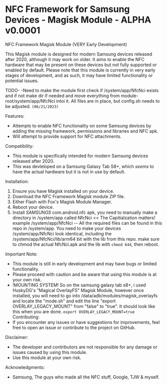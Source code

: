 # NFC Framework for Samsung Devices - Magisk Module - ALPHA v0.0001
NFC Framework Magisk Module (VERY Early Development)

This Magisk module is designed for modern Samsung devices released after 2020, although it may work on older. It aims to enable the NFC hardware that may be present on these devices but not fully supported or enabled by default. Please note that this module is currently in very early stages of development, and as such, it may have limited functionality or potential issues.

TODO-
-Need to make the module first check if /system/app/NfcNci exists and if not make dir if needed and move everything from module-root/system/app/NfcNci intoi it.
All files are in place, but config.sh needs to be adjusted. ```(06/21/2023)```

Features:
- Attempts to enable NFC functionality on some Samsung devices by adding the missing framework, permissions and libraries and NFC apk.
- Will attempt to provide support for NFC attachments.

Compatibility:
- This module is specifically intended for modern Samsung devices released after 2020.
- This was devleloped on a Samsung Galaxy Tab S8+, which *seems* to have the actual hardware but it is not in use by default.

Installation:
1. Ensure you have Magisk installed on your device.
2. Download the NFC Framework Magisk module ZIP file.
3. Either Flash with Fox's Magisk Module Manager.
4. Reboot your device.
5. Install *SAMSUNGS* com.android.nfc apk, you need to manually make a directory in /system/app called NfcNci << The Capitialzation matters! example /system/app/NfcNci -- All the required files can be found in this repo in /system/app. You need to make your devices /system/app/NfcNci look identical, including the /system/app/NfcNci/lib/arm64 bit with the lib from this repo. make sure to chmod the actual NfcNci.apk and the lib with ```chmod 644```, then reboot.


Important Note:
- This module is still in early development and may have bugs or limited functionality.
- Please proceed with caution and be aware that using this module is at your own risk.
- !MOUNTING SYSTEM! So on the samsung galaxy tab s8+, i used HuskyDG's "Magical OverlayFS" Magisk Module, however once installed, you will need to go into /data/adb/modules/magisk_overlayfs and locate the "mode.sh" and edit the line "export OVERLAY_LEGACY_MOUNT" from "false" to "true". It should look like this when you are done. ```export OVERLAY_LEGACY_MOUNT=true```
Contributing:
- If you encounter any issues or have suggestions for improvements, feel free to open an issue or contribute to the project on GitHub.

Disclaimer:
- The developer and contributors are not responsible for any damage or issues caused by using this module.
- Use this module at your own risk.

Acknowledgments:
- Samsung, The guys who made all the NFC stuff, Google, TJW & myself.



